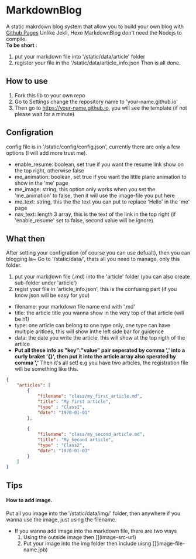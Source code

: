 # MarkdownBlog

A static makrdown blog system that allow you to build your own blog with [Github Pages](https://pages.github.com/)
Unlike Jekll, Hexo MarkdownBlog don't need the Nodejs to compile.  
**To be short** : 
1. put your markdown file into '/static/data/article' folder
2. register your file in the '/static/data/article_info.json
Then is all done.

## How to use
1. Fork this lib to your own repo
2. Go to Settings change the repository name to 'your-name.github.io'
3. Then go to https://your-name.github.io, you will see the template (if not please wait for a minute)

## Configration
config file is in '/static/config/config.json', currently there are only a few options (I will add more trust me).
- enable_resume: boolean, set true if you want the resume link show on the top right, otherwise false
- me_animation: boolean, set true if you want the little plane animation to show in the 'me' page
- me_image: string, this option only works when you set the 'me_animation' to false, then it will use the image-file you put here
- me_text: string, this the the text you can put to replace 'Hello' in the 'me' page
- nav_text: length 3 array, this is the text of the link in the top right (if 'enable_resume' set to false, second value will be ignore)

## What then
After setting your configration (of course you can use defualt), then you can blogging la~
Go to '/static/data/', thats all you need to manage, only this folder.
1. put your markdown file (.md) into the 'article' folder (you can also create sub-folder under 'article')
2. regist your file in 'article_info.json', this is the confusing part (if you know json will be easy for you)
  - filename: your markdown file name end with '.md'
  - title: the article title you wanna show in the very top of that article (will be h1)
  - type: one article can belong to one type only, one type can have multiple aritlces, this will show inthe left side bar for guidence
  - data: the date you write the article, this will show at the top rigth of the artilce
  - **Put all these info as "key":"value" pair seperated by comma ',' into a curly braket '{}', then put it into the article array also sperated by comma ','** Then it's all set!
e.g you have two articles, the registration file will be something like this.
```json
{
    "articles": [
        {
            "filename": "class/my_first_article.md",
            "title": "My first article",
            "type" : "Class1",
            "date": "1970-01-01"
        },
        
        {
            "filename": "class/my_second_article.md",
            "title": "My Second article",
            "type" : "Class2",
            "date": "1970-01-03"
        }
    ]
}
```
## Tips
#### How to add image.
Put all you image into the '/static/data/img/' folder, then anywhere if you wanna use the image, just using the filename.
- If you wanna add image into the markdown file, there are two ways
  1. Using the outside image then \[\](image-src-url)
  2. Put your image into the img folder then include uisng \[\](image-file-name.jpb)

 




